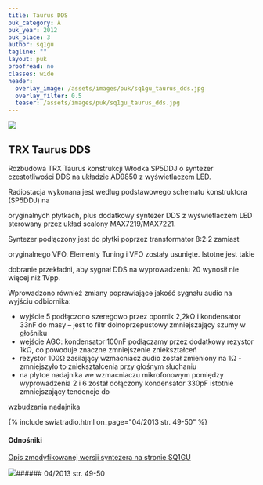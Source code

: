 ```yaml
---
title: Taurus DDS
puk_category: A
puk_year: 2012
puk_place: 3
author: sq1gu
tagline: ""
layout: puk
proofread: no
classes: wide
header:
  overlay_image: /assets/images/puk/sq1gu_taurus_dds.jpg
  overlay_filter: 0.5
  teaser: /assets/images/puk/sq1gu_taurus_dds.jpg
---
```






 



![](assets/data/img/projects/2012-3-0.jpg) 



TRX Taurus DDS
--------------





Rozbudowa TRX Taurus konstrukcji Włodka SP5DDJ o syntezer czestotliwości DDS na układzie AD9850 z wyświetlaczem LED.

 




Radiostacja wykonana jest według podstawowego schematu konstruktora (SP5DDJ) na

oryginalnych płytkach, plus dodatkowy syntezer DDS z wyświetlaczem LED sterowany przez układ scalony MAX7219/MAX7221.






Syntezer podłączony jest do płytki poprzez transformator 8:2:2 zamiast

oryginalnego VFO. Elementy Tuning i VFO zostały usunięte. Istotne jest takie

dobranie przekładni, aby sygnał DDS na wyprowadzeniu 20 wynosił nie więcej niż 1Vpp.






 Wprowadzono również zmiany poprawiające jakość sygnału audio na wyjściu odbiornika:



* wyjście 5 podłączono szeregowo przez opornik 2,2kΩ i kondensator 33nF do masy – jest to filtr dolnoprzepustowy zmniejszający szumy w głośniku
* wejście AGC: kondensator 100nF podłączamy przez dodatkowy rezystor 1kΩ, co powoduje znaczne zmniejszenie zniekształceń
* rezystor 100Ω zasilający wzmacniacz audio został zmieniony na 1Ω - zmniejszyło to zniekształcenia przy głośnym słuchaniu
* na płytce nadajnika we wzmacniaczu mikrofonowym pomiędzy wyprowadzenia 2 i 6 został dołączony kondensator 330pF istotnie zmniejszający tendencje do

 wzbudzania nadajnika








{% include swiatradio.html on_page="04/2013 str. 49-50" %}

#### Odnośniki

[Opis zmodyfikowanej wersji syntezera na stronie SQ1GU](http://sq1gu.tobis.com.pl/pl/syntezery-dds/31-syntezer-dds-v3)

 



![](assets/img/logo/sr_logo_s.jpg)###### 04/2013 str. 49-50

 





 


